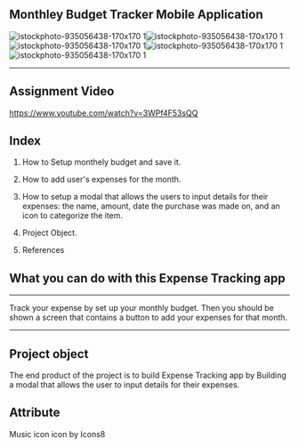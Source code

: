    ## Monthley Budget Tracker Mobile Application



![istockphoto-935056438-170x170 1](https://user-images.githubusercontent.com/31833085/76691219-e0c38100-6605-11ea-90c1-d3901754df70.jpg)![istockphoto-935056438-170x170 1](https://user-images.githubusercontent.com/31833085/76691219-e0c38100-6605-11ea-90c1-d3901754df70.jpg)![istockphoto-935056438-170x170 1](https://user-images.githubusercontent.com/31833085/76691219-e0c38100-6605-11ea-90c1-d3901754df70.jpg)![istockphoto-935056438-170x170 1](https://user-images.githubusercontent.com/31833085/76691219-e0c38100-6605-11ea-90c1-d3901754df70.jpg)![istockphoto-935056438-170x170 1](https://user-images.githubusercontent.com/31833085/76691219-e0c38100-6605-11ea-90c1-d3901754df70.jpg)
   _________________________________________________________________________             

## Assignment Video  


https://www.youtube.com/watch?v=3WPf4F53sQQ
                     
## Index  
                     
   1. How to  Setup monthely budget and save it.
   
   2.  How to add user's  expenses for the month.
   4. How to setup a modal that allows the users to input details for their expenses: the name, amount, date the purchase was made on,          and an icon to categorize the item.
   
   3.  Project Object.
   
   4.  References
   

   
 
## What you can do with this  Expense Tracking app 
__________________________________________________________________________________________________

             
  Track your expense by set up your monthly budget. 
  Then you should be shown a screen that contains a button to add your expenses for that month.

_____________________________________________________________________________________________________
## Project object 
The end product of the project is to build Expense Tracking app by 
Building  a modal that allows the user to input details for their expenses.


 ## Attribute
Music icon icon by Icons8

